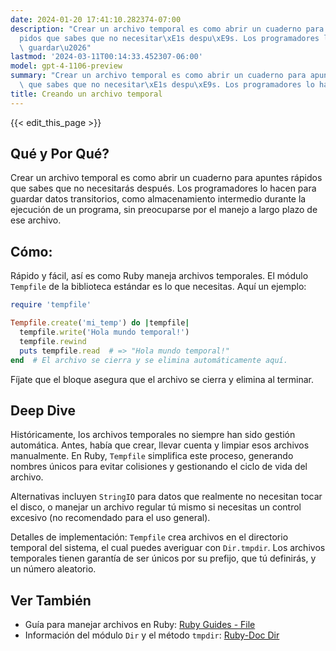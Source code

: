 ```yaml
---
date: 2024-01-20 17:41:10.282374-07:00
description: "Crear un archivo temporal es como abrir un cuaderno para apuntes r\xE1\
  pidos que sabes que no necesitar\xE1s despu\xE9s. Los programadores lo hacen para\
  \ guardar\u2026"
lastmod: '2024-03-11T00:14:33.452307-06:00'
model: gpt-4-1106-preview
summary: "Crear un archivo temporal es como abrir un cuaderno para apuntes r\xE1pidos\
  \ que sabes que no necesitar\xE1s despu\xE9s. Los programadores lo hacen para guardar\u2026"
title: Creando un archivo temporal
---
```


{{< edit_this_page >}}

## Qué y Por Qué?
Crear un archivo temporal es como abrir un cuaderno para apuntes rápidos que sabes que no necesitarás después. Los programadores lo hacen para guardar datos transitorios, como almacenamiento intermedio durante la ejecución de un programa, sin preocuparse por el manejo a largo plazo de ese archivo.

## Cómo:

Rápido y fácil, así es como Ruby maneja archivos temporales. El módulo `Tempfile` de la biblioteca estándar es lo que necesitas. Aquí un ejemplo:

```Ruby
require 'tempfile'

Tempfile.create('mi_temp') do |tempfile|
  tempfile.write('Hola mundo temporal!')
  tempfile.rewind
  puts tempfile.read  # => "Hola mundo temporal!"
end  # El archivo se cierra y se elimina automáticamente aquí.
```

Fíjate que el bloque asegura que el archivo se cierra y elimina al terminar.

## Deep Dive

Históricamente, los archivos temporales no siempre han sido gestión automática. Antes, había que crear, llevar cuenta y limpiar esos archivos manualmente. En Ruby, `Tempfile` simplifica este proceso, generando nombres únicos para evitar colisiones y gestionando el ciclo de vida del archivo.

Alternativas incluyen `StringIO` para datos que realmente no necesitan tocar el disco, o manejar un archivo regular tú mismo si necesitas un control excesivo (no recomendado para el uso general).

Detalles de implementación: `Tempfile` crea archivos en el directorio temporal del sistema, el cual puedes averiguar con `Dir.tmpdir`. Los archivos temporales tienen garantía de ser únicos por su prefijo, que tú definirás, y un número aleatorio.

## Ver También

- Guía para manejar archivos en Ruby: [Ruby Guides - File](https://www.rubyguides.com/2015/05/working-with-files-ruby/)
- Información del módulo `Dir` y el método `tmpdir`: [Ruby-Doc Dir](https://ruby-doc.org/core/Dir.html)
